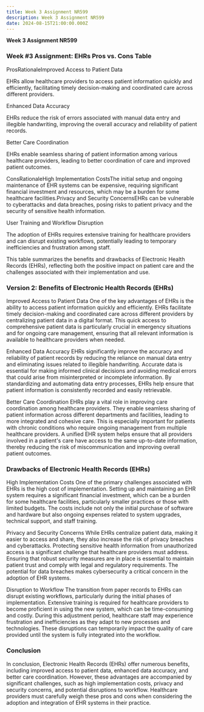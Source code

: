 ```yaml
---
title: Week 3 Assignment NR599
description: Week 3 Assignment NR599
date: 2024-08-15T21:00:00.000Z
---
```


**Week 3 Assignment NR599**

### Week #3 Assignment: EHRs Pros vs. Cons Table

ProsRationaleImproved Access to Patient Data

EHRs allow healthcare providers to access patient information quickly and efficiently, facilitating timely decision-making and coordinated care across different providers.

Enhanced Data Accuracy

EHRs reduce the risk of errors associated with manual data entry and illegible handwriting, improving the overall accuracy and reliability of patient records.

Better Care Coordination

EHRs enable seamless sharing of patient information among various healthcare providers, leading to better coordination of care and improved patient outcomes.

ConsRationaleHigh Implementation CostsThe initial setup and ongoing maintenance of EHR systems can be expensive, requiring significant financial investment and resources, which may be a burden for some healthcare facilities.Privacy and Security ConcernsEHRs can be vulnerable to cyberattacks and data breaches, posing risks to patient privacy and the security of sensitive health information.

User Training and Workflow Disruption

The adoption of EHRs requires extensive training for healthcare providers and can disrupt existing workflows, potentially leading to temporary inefficiencies and frustration among staff.

This table summarizes the benefits and drawbacks of Electronic Health Records (EHRs), reflecting both the positive impact on patient care and the challenges associated with their implementation and use.

### Version 2: Benefits of Electronic Health Records (EHRs)

Improved Access to Patient Data
One of the key advantages of EHRs is the ability to access patient information quickly and efficiently. EHRs facilitate timely decision-making and coordinated care across different providers by centralizing patient data in a digital format. This quick access to comprehensive patient data is particularly crucial in emergency situations and for ongoing care management, ensuring that all relevant information is available to healthcare providers when needed.

Enhanced Data Accuracy
EHRs significantly improve the accuracy and reliability of patient records by reducing the reliance on manual data entry and eliminating issues related to illegible handwriting. Accurate data is essential for making informed clinical decisions and avoiding medical errors that could arise from misinterpreted or incomplete information. By standardizing and automating data entry processes, EHRs help ensure that patient information is consistently recorded and easily retrievable.

Better Care Coordination
EHRs play a vital role in improving care coordination among healthcare providers. They enable seamless sharing of patient information across different departments and facilities, leading to more integrated and cohesive care. This is especially important for patients with chronic conditions who require ongoing management from multiple healthcare providers. A unified EHR system helps ensure that all providers involved in a patient's care have access to the same up-to-date information, thereby reducing the risk of miscommunication and improving overall patient outcomes.

### Drawbacks of Electronic Health Records (EHRs)

High Implementation Costs
One of the primary challenges associated with EHRs is the high cost of implementation. Setting up and maintaining an EHR system requires a significant financial investment, which can be a burden for some healthcare facilities, particularly smaller practices or those with limited budgets. The costs include not only the initial purchase of software and hardware but also ongoing expenses related to system upgrades, technical support, and staff training.

Privacy and Security Concerns
While EHRs centralize patient data, making it easier to access and share, they also increase the risk of privacy breaches and cyberattacks. Protecting sensitive health information from unauthorized access is a significant challenge that healthcare providers must address. Ensuring that robust security measures are in place is essential to maintain patient trust and comply with legal and regulatory requirements. The potential for data breaches makes cybersecurity a critical concern in the adoption of EHR systems.

Disruption to Workflow
The transition from paper records to EHRs can disrupt existing workflows, particularly during the initial phases of implementation. Extensive training is required for healthcare providers to become proficient in using the new system, which can be time-consuming and costly. During this adjustment period, healthcare staff may experience frustration and inefficiencies as they adapt to new processes and technologies. These disruptions can temporarily impact the quality of care provided until the system is fully integrated into the workflow.

### Conclusion

In conclusion, Electronic Health Records (EHRs) offer numerous benefits, including improved access to patient data, enhanced data accuracy, and better care coordination. However, these advantages are accompanied by significant challenges, such as high implementation costs, privacy and security concerns, and potential disruptions to workflow. Healthcare providers must carefully weigh these pros and cons when considering the adoption and integration of EHR systems in their practice.
